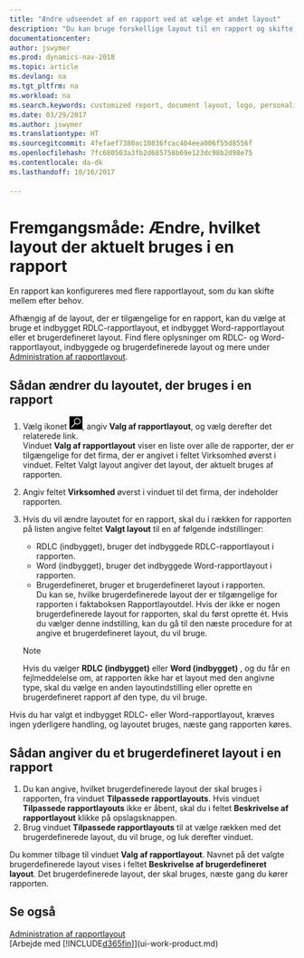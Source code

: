 ```yaml
---
title: "Ændre udseendet af en rapport ved at vælge et andet layout"
description: "Du kan bruge forskellige layout til en rapport og skifte mellem layout for at ændre udseendet af en rapport."
documentationcenter: 
author: jswymer
ms.prod: dynamics-nav-2018
ms.topic: article
ms.devlang: na
ms.tgt_pltfrm: na
ms.workload: na
ms.search.keywords: customized report, document layout, logo, personalize
ms.date: 03/29/2017
ms.author: jswymer
ms.translationtype: HT
ms.sourcegitcommit: 4fefaef7380ac10836fcac404eea006f55d8556f
ms.openlocfilehash: 7fc680503a3fb2d685758b69e123dc98b2d98e75
ms.contentlocale: da-dk
ms.lasthandoff: 10/16/2017

---
```

# <a name="how-to-change-which-layout-is-currently-used-on-a-report"></a>Fremgangsmåde: Ændre, hvilket layout der aktuelt bruges i en rapport
En rapport kan konfigureres med flere rapportlayout, som du kan skifte mellem efter behov.

Afhængig af de layout, der er tilgængelige for en rapport, kan du vælge at bruge et indbygget RDLC-rapportlayout, et indbygget Word-rapportlayout eller et brugerdefineret layout. Find flere oplysninger om RDLC- og Word-rapportlayout, indbyggede og brugerdefinerede layout og mere under [Administration af rapportlayout](ui-manage-report-layouts.md).

## <a name="to-change-the-layout-that-is-used-on-a-report"></a>Sådan ændrer du layoutet, der bruges i en rapport
1. Vælg ikonet ![Søg efter side eller rapport](media/ui-search/search_small.png "Ikonet Søg efter side eller rapport"), angiv **Valg af rapportlayout**, og vælg derefter det relaterede link.  
   Vinduet **Valg af rapportlayout** viser en liste over alle de rapporter, der er tilgængelige for det firma, der er angivet i feltet Virksomhed øverst i vinduet. Feltet Valgt layout angiver det layout, der aktuelt bruges af rapporten.
2. Angiv feltet **Virksomhed** øverst i vinduet til det firma, der indeholder rapporten.
3. Hvis du vil ændre layoutet for en rapport, skal du i rækken for rapporten på listen angive feltet **Valgt layout** til en af følgende indstillinger:
   * RDLC (indbygget), bruger det indbyggede RDLC-rapportlayout i rapporten.
   * Word (indbygget), bruger det indbyggede Word-rapportlayout i rapporten.
   * Brugerdefineret, bruger et brugerdefineret layout i rapporten.  
     Du kan se, hvilke brugerdefinerede layout der er tilgængelige for rapporten i faktaboksen Rapportlayoutdel. Hvis der ikke er nogen brugerdefinerede layout for rapporten, skal du først oprette ét. Hvis du vælger denne indstilling, kan du gå til den næste procedure for at angive et brugerdefineret layout, du vil bruge.

    > [!NOTE]  
    >   Hvis du vælger **RDLC (indbygget)** eller **Word (indbygget)** , og du får en fejlmeddelelse om, at rapporten ikke har et layout med den angivne type, skal du vælge en anden layoutindstilling eller oprette en brugerdefineret rapport af den type, du vil bruge.

Hvis du har valgt et indbygget RDLC- eller Word-rapportlayout, kræves ingen yderligere handling, og layoutet bruges, næste gang rapporten køres.

## <a name="to-specify-a-custom-layout-on-a-report"></a>Sådan angiver du et brugerdefineret layout i en rapport
1. Du kan angive, hvilket brugerdefinerede layout der skal bruges i rapporten, fra vinduet **Tilpassede rapportlayouts**. Hvis vinduet **Tilpassede rapportlayouts** ikke er åbent, skal du i feltet **Beskrivelse af rapportlayout** klikke på opslagsknappen.
2. Brug vinduet **Tilpassede rapportlayouts** til at vælge rækken med det brugerdefinerede layout, du vil bruge, og luk derefter vinduet.

Du kommer tilbage til vinduet **Valg af rapportlayout**. Navnet på det valgte brugerdefinerede layout vises i feltet **Beskrivelse af brugerdefineret layout**. Det brugerdefinerede layout, der skal bruges, næste gang du kører rapporten.

## <a name="see-also"></a>Se også
[Administration af rapportlayout](ui-manage-report-layouts.md)  
[Arbejde med [!INCLUDE[d365fin](includes/d365fin_md.md)]](ui-work-product.md)

